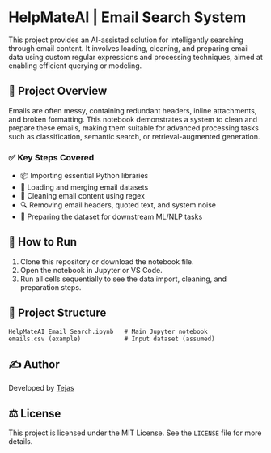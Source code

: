 # HelpMateAI | Email Search System

This project provides an AI-assisted solution for intelligently searching through email content. It involves loading, cleaning, and preparing email data using custom regular expressions and processing techniques, aimed at enabling efficient querying or modeling.

## 📁 Project Overview

Emails are often messy, containing redundant headers, inline attachments, and broken formatting. This notebook demonstrates a system to clean and prepare these emails, making them suitable for advanced processing tasks such as classification, semantic search, or retrieval-augmented generation.

### ✅ Key Steps Covered

- 📦 Importing essential Python libraries
- 🧾 Loading and merging email datasets
- 🧹 Cleaning email content using regex
- 🔍 Removing email headers, quoted text, and system noise
- 🧠 Preparing the dataset for downstream ML/NLP tasks

## 🚀 How to Run

1. Clone this repository or download the notebook file.
2. Open the notebook in Jupyter or VS Code.
3. Run all cells sequentially to see the data import, cleaning, and preparation steps.

## 📂 Project Structure

```
HelpMateAI_Email_Search.ipynb   # Main Jupyter notebook
emails.csv (example)            # Input dataset (assumed)
```

## ✍️ Author

Developed by [Tejas](https://github.com/Tejas050798)

## ⚖️ License

This project is licensed under the MIT License. See the `LICENSE` file for more details.
